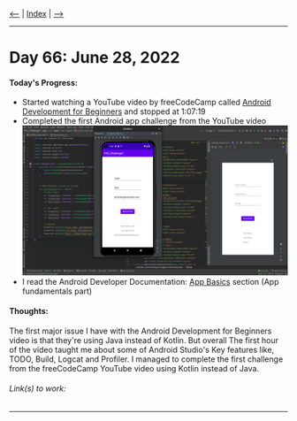 [<--](../Days/Day65.md) | [Index](../README.md) | [-->](../Days/Day67.md)
____
# Day 66: June 28, 2022
#### Today's Progress:
- Started watching a YouTube video by freeCodeCamp called [Android Development for Beginners](https://youtu.be/fis26HvvDII) and stopped at 1:07:19
- Completed the first Android app challenge from the YouTube video
![FCC_Challenge1.png](../Attachments-DOC/FCC_Challenge1.png)
- I read the Android Developer Documentation: [App Basics](https://developer.android.com/guide) section (App fundamentals part)

#### Thoughts:
The first major issue I have with the Android Development for Beginners video is that they're using Java instead of Kotlin. But overall The first hour of the video taught me about some of Android Studio's Key features like, TODO, Build, Logcat and Profiler. I managed to complete the first challenge from the freeCodeCamp YouTube video using Kotlin instead of Java.

###### Link(s) to work:

___
